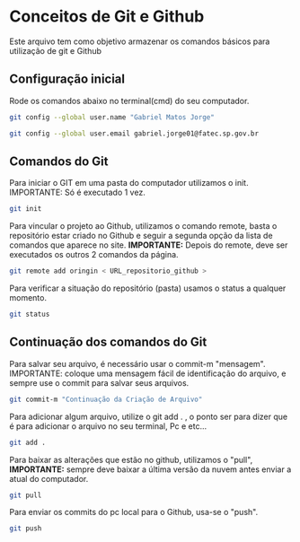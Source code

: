 # Conceitos de Git e Github 
Este arquivo tem como objetivo armazenar os comandos básicos para utilização de git e Github

## Configuração inicial
Rode os comandos abaixo no terminal(cmd) do seu computador.
```bash
git config --global user.name "Gabriel Matos Jorge"

git config --global user.email gabriel.jorge01@fatec.sp.gov.br
```

## Comandos do Git
Para iniciar o GIT em uma pasta do computador utilizamos o init.
IMPORTANTE: Só é executado 1 vez.
```bash
git init
``` 

Para vincular o projeto ao Github, utilizamos o comando remote, basta o repositório estar criado no Github e seguir a segunda opção da lista de comandos que aparece no site.
**IMPORTANTE:** Depois do remote, deve ser executados os outros 2 comandos da página.
```bash
git remote add oringin < URL_repositorio_github >
```


Para verificar a situação do repositório (pasta)
usamos o status a qualquer momento.
```bash
git status
```

## Continuação dos comandos do Git
Para salvar seu arquivo, é necessário usar o commit-m "mensagem".
IMPORTANTE: coloque uma mensagem fácil de identificação do arquivo, e sempre use o commit para salvar seus arquivos.
```bash
git commit-m "Continuação da Criação de Arquivo" 
```

Para adicionar algum arquivo, utilize o git add . , o ponto ser para dizer que é para adicionar o arquivo no seu terminal, Pc e etc...
```bash
git add .
```

Para baixar as alterações que estão no github, utilizamos o "pull",<br>
**IMPORTANTE:** sempre deve baixar a última versão da nuvem antes enviar a atual do computador.
```bash
git pull
```

Para enviar os commits do pc local para o Github, usa-se o "push".
```bash
git push
```



